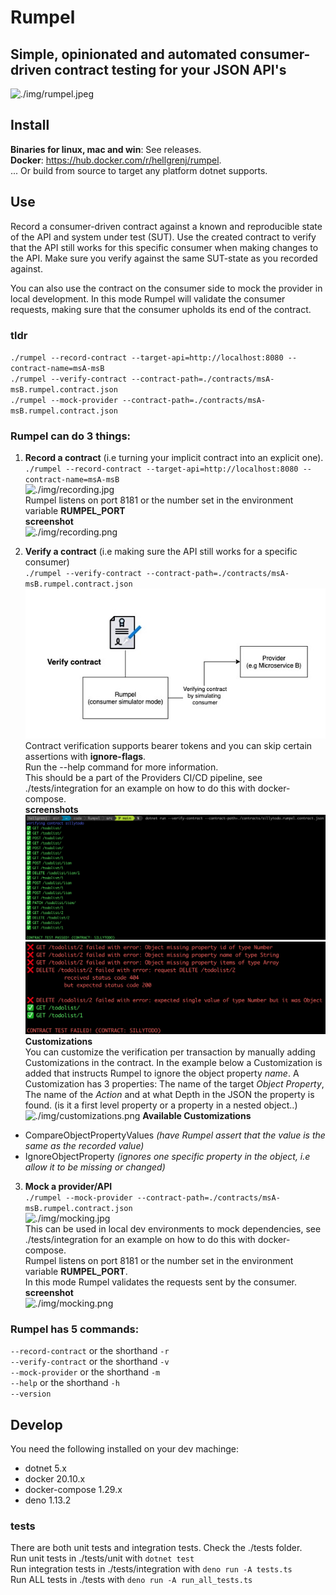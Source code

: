 # Rumpel
## Simple, opinionated and automated consumer-driven contract testing for your JSON API's


![./img/rumpel.jpeg](./img/rumpel.jpeg)

## Install   
**Binaries for linux, mac and win**: See releases.  
**Docker**:   https://hub.docker.com/r/hellgrenj/rumpel.  
... Or build from source to target any platform dotnet supports.  

## Use


Record a consumer-driven contract against a known and reproducible state of the API and system under test (SUT). Use the created contract to verify that the API still works for this specific consumer when making changes to the API. Make sure you verify against the same SUT-state as you recorded against.  

You can also use the contract on the consumer side to mock the provider in local development. In this mode Rumpel will validate the consumer requests, making sure that the consumer upholds its end of the contract.  

### tldr
``./rumpel --record-contract --target-api=http://localhost:8080 --contract-name=msA-msB``  
``./rumpel --verify-contract --contract-path=./contracts/msA-msB.rumpel.contract.json``  
``./rumpel --mock-provider --contract-path=./contracts/msA-msB.rumpel.contract.json``  
### Rumpel can do **3** things:     
 1. **Record a contract** (i.e turning your implicit contract into an explicit one).   
``./rumpel --record-contract --target-api=http://localhost:8080 --contract-name=msA-msB``  
![./img/recording.jpg](./img/recording.jpg)   
Rumpel listens on port 8181 or the number set in the environment variable **RUMPEL_PORT**   
**screenshot**   
![./img/recording.png](./img/recording.png)  

2. **Verify a contract** (i.e making sure the API still works for a specific consumer)   
``./rumpel --verify-contract --contract-path=./contracts/msA-msB.rumpel.contract.json``  
![./img/verifying.jpg](./img/verifying.jpg)     
Contract verification supports bearer tokens and you can skip certain assertions with   **ignore-flags**.     
Run the --help command for more information.   
This should be a part of the Providers CI/CD pipeline, see ./tests/integration for an example on how to do this with docker-compose.  
**screenshots**  
![./img/successfulVerification.png](./img/successfulVerification.png)  
![./img/failedVerification.png](./img/failedVerification.png)   
**Customizations**  
You can customize the verification per transaction by manually adding Customizations in the contract. In the example below a Customization is added that instructs Rumpel to ignore the object property *name*. A Customization has 3 properties: The name of the target *Object Property*, The name of the *Action* and at what Depth in the JSON the property is found. (is it a first level property or a property in a nested object..)
![./img/customizations.png](./img/customizations.png) 
**Available Customizations**  
- CompareObjectPropertyValues *(have Rumpel assert that the value is the same as the recorded value)*  
- IgnoreObjectProperty *(ignores one specific property in the object, i.e allow it to be missing or changed)*  


3. **Mock a provider/API**  
``./rumpel --mock-provider --contract-path=./contracts/msA-msB.rumpel.contract.json``   
![./img/mocking.jpg](./img/mocking.jpg)  
This can be used in local dev environments to mock dependencies, see ./tests/integration for an example on how to do this with docker-compose.  
Rumpel listens on port 8181 or the number set in the environment variable **RUMPEL_PORT**.    
In this mode Rumpel validates the requests sent by the consumer.  
**screenshot**  
![./img/mocking.png](./img/mocking.png) 

### Rumpel has 5 commands:

``--record-contract`` or the shorthand ``-r``  
``--verify-contract`` or the shorthand ``-v``  
``--mock-provider`` or the shorthand ``-m``  
``--help`` or the shorthand ``-h``  
``--version``   

## Develop 

You need the following installed on your dev machinge:  
* dotnet 5.x
* docker 20.10.x
* docker-compose 1.29.x
* deno 1.13.2

### tests
There are both unit tests and integration tests. Check the ./tests folder.    
Run unit tests in ./tests/unit with ``dotnet test``   
Run integration tests in ./tests/integration with ``deno run -A tests.ts``   
Run ALL tests in ./tests with ``deno run -A run_all_tests.ts`` 



